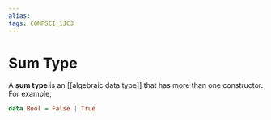 ```yaml
---
alias:
tags: COMPSCI_1JC3
---
```

# Sum Type
A **sum type** is an [[algebraic data type]] that has more than one constructor. For example, 
```haskell
data Bool = False | True
```
